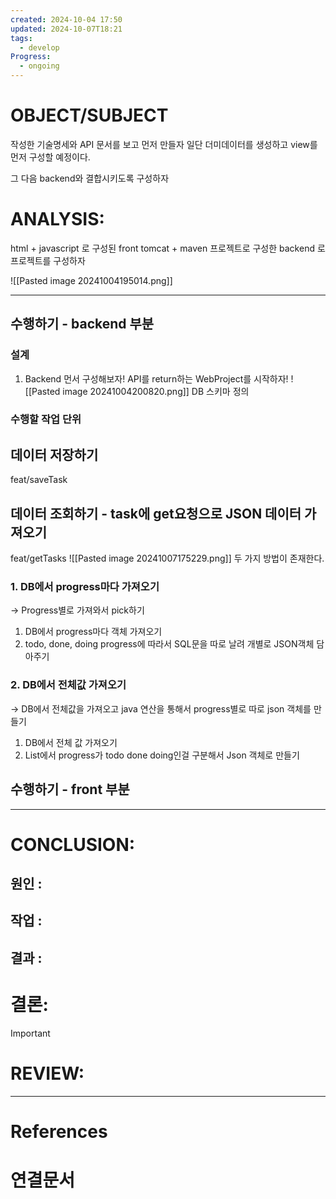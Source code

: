 ```yaml
---
created: 2024-10-04 17:50
updated: 2024-10-07T18:21
tags:
  - develop
Progress:
  - ongoing
---
```

# OBJECT/SUBJECT
작성한 기술명세와 API 문서를 보고 먼저 만들자
일단 더미데이터를 생성하고 view를 먼저 구성할 예정이다.

그 다음 backend와 결합시키도록 구성하자
# ANALYSIS:
html + javascript 로 구성된 front 
tomcat + maven 프로젝트로 구성한 backend
로 프로젝트를 구성하자

![[Pasted image 20241004195014.png]]

---

## 수행하기 - backend 부분
### 설계 
1. Backend 먼서 구성해보자! API를 return하는 WebProject를 시작하자!
![[Pasted image 20241004200820.png]]
DB 스키마 정의
### 수행할 작업 단위
## 데이터 저장하기
feat/saveTask

## 데이터 조회하기 - task에 get요청으로 JSON 데이터 가져오기
feat/getTasks
![[Pasted image 20241007175229.png]]
두 가지 방법이 존재한다. 
### 1. DB에서 progress마다 가져오기 
-> Progress별로 가져와서 pick하기 

1. DB에서 progress마다 객체 가져오기
2. todo, done, doing progress에 따라서 SQL문을 따로 날려 개별로 JSON객체 담아주기
### 2. DB에서 전체값 가져오기
-> DB에서 전체값을 가져오고 java 연산을 통해서 progress별로 따로 json 객체를 만들기

1. DB에서 전체 값 가져오기
2. List에서 progress가 todo done doing인걸 구분해서 Json 객체로 만들기








## 수행하기 - front 부분


---

# CONCLUSION:

## 원인 :

## 작업 :

## 결과 :

# 결론:
>[!important]


# REVIEW:


---
# References

# 연결문서
